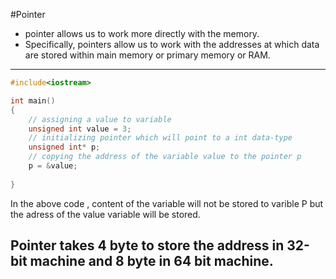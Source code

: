 #Pointer

- pointer allows us to work more directly with the memory.
- Specifically, pointers allow us to work with the addresses at which data are stored within main memory or primary memory or RAM.
------------------
```cpp
#include<iostream>

int main()
{
    // assigning a value to variable
    unsigned int value = 3;
    // initializing pointer which will point to a int data-type
    unsigned int* p;
    // copying the address of the variable value to the pointer p 
    p = &value;
    
}
```
In the above code , content of the variable will not be stored to varible P but the adress of the value variable will be stored. 

Pointer takes 4 byte to store the address in 32-bit machine and 8 byte in 64 bit machine.
------------------

